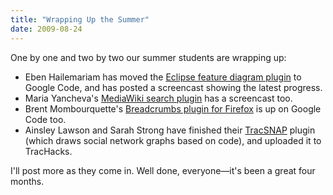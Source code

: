 ```yaml
---
title: "Wrapping Up the Summer"
date: 2009-08-24
---
```

One by one and two by two our summer students are wrapping up:
<ul>
  <li>Eben Hailemariam has moved the <a href="http://code.google.com/p/featdiag/">Eclipse feature diagram plugin</a> to Google Code, and has posted a screencast showing the latest progress.</li>
  <li>Maria Yancheva's <a href="http://abelian-grape.blogspot.com/2009/08/demo-server-screencast-poster.html">MediaWiki search plugin</a> has a screencast too.</li>
  <li>Brent Mombourquette's <a href="http://climatetooldev.blogspot.com/2009/08/google-code-page.html">Breadcrumbs plugin for Firefox</a> is up on Google Code too.</li>
  <li>Ainsley Lawson and Sarah Strong have finished their <a href="http://individual.utoronto.ca/ainsley/2009/08/wrapping-up.html">TracSNAP</a> plugin (which draws social network graphs based on code), and uploaded it to TracHacks.</li>
</ul>
I'll post more as they come in. Well done, everyone—it's been a great four months.
